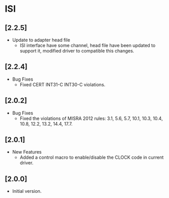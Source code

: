 # ISI

## [2.2.5]

- Update to adapter head file
  - ISI interface have some channel, head file have been updated to support it,
    modified driver to compatible this changes.

## [2.2.4]

- Bug Fixes
  - Fixed CERT INT31-C INT30-C violations.

## [2.0.2]

- Bug Fixes
  - Fixed the violations of MISRA 2012 rules: 3.1, 5.6, 5.7, 10.1, 10.3,
    10.4, 10.8, 12.2, 13.2, 14.4, 17.7.

## [2.0.1]

- New Features
  - Added a control macro to enable/disable the CLOCK code in current driver.

## [2.0.0]

- Initial version.
